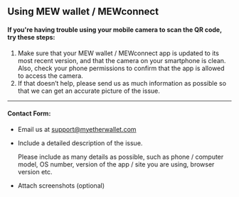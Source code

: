 ## Using MEW wallet / MEWconnect

#### If you're having trouble using your mobile camera to scan the QR code, try these steps:

1. Make sure that your MEW wallet / MEWconnect app is updated to its most recent version, and that the camera on your smartphone is clean. Also, check your phone permissions to confirm that the app is allowed to access the camera.
2. If that doesn’t help, please send us as much information as possible so that we can get an accurate picture of the issue.

* * *

#### Contact Form:

- Email us at support@myetherwallet.com

- <p>Include a detailed description of the issue.</p>
  <note>Please include as many details as possible, such as phone / computer model, OS number, version of the app / site you are using, browser version etc.</note>

- Attach screenshots (optional)
